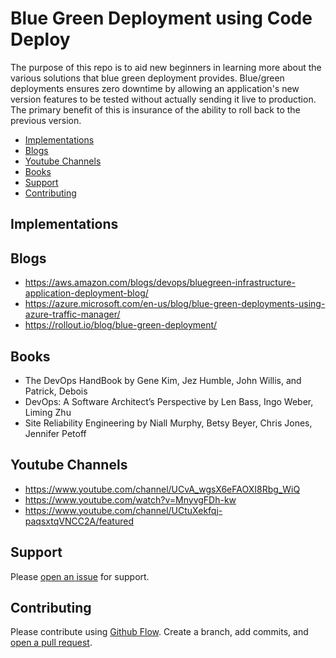 
# Blue Green Deployment using Code Deploy
The purpose of this repo is to aid new beginners in learning more about the various solutions that blue green deployment provides.
Blue/green deployments ensures zero downtime by allowing an application's new version features to be tested without actually sending it live to production. The primary benefit of this is insurance of the ability to roll back to the previous version. 

- [Implementations](#Implementations)
- [Blogs](#Blogs)
- [Youtube Channels](#YoutubeChannels)
- [Books](#Books)
- [Support](#support)
- [Contributing](#contributing)

## Implementations


## Blogs
- https://aws.amazon.com/blogs/devops/bluegreen-infrastructure-application-deployment-blog/
- https://azure.microsoft.com/en-us/blog/blue-green-deployments-using-azure-traffic-manager/
- https://rollout.io/blog/blue-green-deployment/



## Books

- The DevOps HandBook
by Gene Kim, Jez Humble, John Willis, and Patrick, Debois 
- DevOps: A Software Architect’s Perspective
by Len Bass, Ingo Weber, Liming Zhu
- Site Reliability Engineering
by Niall Murphy, Betsy Beyer, Chris Jones, Jennifer Petoff 

## Youtube Channels

- https://www.youtube.com/channel/UCvA_wgsX6eFAOXI8Rbg_WiQ
- https://www.youtube.com/watch?v=MnyvgFDh-kw
- https://www.youtube.com/channel/UCtuXekfqj-paqsxtqVNCC2A/featured

## Support

Please [open an issue](https://github.com/fraction/readme-boilerplate/issues/new) for support.

## Contributing

Please contribute using [Github Flow](https://guides.github.com/introduction/flow/). Create a branch, add commits, and [open a pull request](https://github.com/fraction/readme-boilerplate/compare/).
